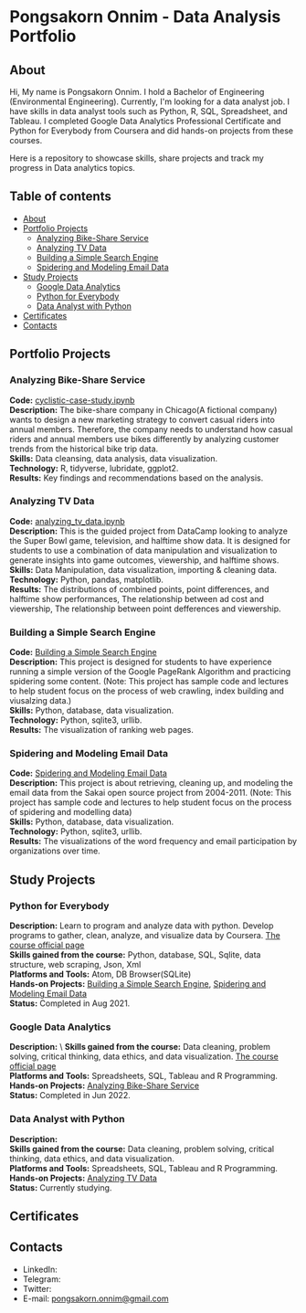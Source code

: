 # Pongsakorn Onnim - Data Analysis Portfolio

## About

Hi, My name is Pongsakorn Onnim. I hold a Bachelor of Engineering (Environmental Engineering). Currently, I'm looking for a data analyst job. I have skills in data analyst tools such as Python, R, SQL, Spreadsheet, and Tableau. I completed Google Data Analytics Professional Certificate and Python for Everybody from Coursera and did hands-on projects from these courses.

Here is a repository to showcase skills, share projects and track my progress in Data analytics topics.


## Table of contents
- [About](#about)
- [Portfolio Projects](#portfolio-projects)
	+ [Analyzing Bike-Share Service](#analyzing-bike-share-service)
  + [Analyzing TV Data](#analyzing-tv-data)
  + [Building a Simple Search Engine](#building-a-simple-search-engine)
  + [Spidering and Modeling Email Data](#spidering-and-modeling-email-data)
- [Study Projects](#study-projects)  
	+ [Google Data Analytics](#google-data-analytics)
	+ [Python for Everybody](#python-for-everybody)
	+ [Data Analyst with Python](#data-analyst-with-python)
- [Certificates](#certificates)
- [Contacts](#contacts)

## Portfolio Projects

### Analyzing Bike-Share Service
**Code:** [cyclistic-case-study.ipynb](https://github.com/pongsakorn-onnim/portfolio/blob/main/Analyzing%20Bike-Share%20Service(R)/cyclistic-case-study.ipynb)\
**Description:** The bike-share company in Chicago(A fictional company) wants to design a new marketing strategy to convert casual riders into annual members. Therefore, the company needs to understand how casual riders and annual members use bikes differently by analyzing customer trends from the historical bike trip data.\
**Skills:** Data cleansing, data analysis, data visualization.\
**Technology:** R, tidyverse, lubridate, ggplot2.\
**Results:** Key findings and recommendations based on the analysis.

### Analyzing TV Data
**Code:** [analyzing_tv_data.ipynb](https://github.com/pongsakorn-onnim/portfolio/blob/main/Analyzing%20TV%20Data/analyzing_tv_data.ipynb)\
**Description:** This is the guided project from DataCamp looking to analyze the Super Bowl game, television, and halftime show data. It is designed for students to use a combination of data manipulation and visualization to generate insights into game outcomes, viewership, and halftime shows.\
**Skills:** Data Manipulation, data visualization, importing & cleaning data.\
**Technology:** Python, pandas, matplotlib.\
**Results:** The distributions of combined points, point differences, and halftime show performances, The relationship between ad cost and viewership, The relationship between point defferences and viewership.

### Building a Simple Search Engine
**Code:** [Building a Simple Search Engine](https://github.com/pongsakorn-onnim/portfolio/tree/main/Building%20a%20Simple%20Search%20Engine) \
**Description:** This project is designed for students to have experience running a simple version of the Google PageRank Algorithm and practicing spidering some content. (Note: This project has sample code and lectures to help student focus on the process of web crawling, index building and viusalzing data.)\
**Skills:** Python, database, data visualization.\
**Technology:** Python, sqlite3, urllib.\
**Results:** The visualization of ranking web pages.

### Spidering and Modeling Email Data
**Code:** [Spidering and Modeling Email Data](https://github.com/pongsakorn-onnim/portfolio/tree/main/Spidering%20and%20Modeling%20Email%20Data)\
**Description:** This project is about retrieving, cleaning up, and modeling the email data from the Sakai open source project from 2004-2011. (Note: This project has sample code and lectures to help student focus on the process of spidering and modelling data)\
**Skills:** Python, database, data visualization.\
**Technology:** Python, sqlite3, urllib.\
**Results:** The visualizations of the word frequency and email participation by organizations over time.

## Study Projects
### Python for Everybody
**Description:** Learn to program and analyze data with python. Develop programs to gather, clean, analyze, and visualize data by Coursera. [The course official page](https://www.coursera.org/specializations/python)\
**Skills gained from the course:** Python, database, SQL, Sqlite, data structure, web scraping, Json, Xml \
**Platforms and Tools:** Atom, DB Browser(SQLite) \
**Hands-on Projects:** [Building a Simple Search Engine](#building-a-simple-search-engine), [Spidering and Modeling Email Data](#spidering-and-modeling-email-data)\
**Status:** Completed in Aug 2021.

### Google Data Analytics
**Description:** \ 
**Skills gained from the course:** Data cleaning, problem solving, critical thinking, data ethics, and data visualization. [The course official page](https://www.coursera.org/professional-certificates/google-data-analytics?utm_source=gg&utm_medium=sem&utm_campaign=15-GoogleDataAnalytics-ROW&utm_content=B2C&campaignid=12566515400&adgroupid=117869292685&device=c&keyword=coursera%20data%20analytics%20course&matchtype=b&network=g&devicemodel=&adpostion=&creativeid=507290840624&hide_mobile_promo&gclid=CjwKCAjw_b6WBhAQEiwAp4HyIErj3Nu4Qg9uvpXXpoMSwKVq9CTXE9zrt0-79c3Y9hI0iWzs_nnNmRoCgygQAvD_BwE) \
**Platforms and Tools:** Spreadsheets, SQL, Tableau and R Programming. \
**Hands-on Projects:** [Analyzing Bike-Share Service](#analyzing-bike-share-service) \
**Status:** Completed in Jun 2022.

### Data Analyst with Python
**Description:** \
**Skills gained from the course:** Data cleaning, problem solving, critical thinking, data ethics, and data visualization. \
**Platforms and Tools:** Spreadsheets, SQL, Tableau and R Programming. \
**Hands-on Projects:** [Analyzing TV Data](#analyzing-tv-data) \
**Status:** Currently studying.

## Certificates
## Contacts
- LinkedIn: []()
- Telegram: []()
- Twitter: []()
- E-mail: pongsakorn.onnim@gmail.com


